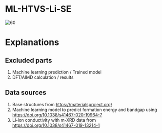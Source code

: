 # ML-HTVS-Li-SE

![60](https://user-images.githubusercontent.com/127708528/231926233-2e95b610-b8d0-41b6-bdfb-9aece7d0ed9e.png)


# Explanations

## Excluded parts
  1. Machine learning prediction / Trained model
  2. DFT/AIMD calculation / results

## Data sources
  1. Base structures from https://materialsproject.org/
  2. Machine learning model to predict formation energy and bandgap using https://doi.org/10.1038/s41467-020-19964-7
  3. Li-ion conductivity with m-XRD data from https://doi.org/10.1038/s41467-019-13214-1
